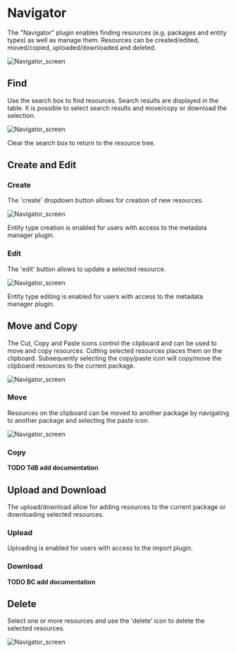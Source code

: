 # Navigator

The "Navigator" plugin enables finding resources (e.g. packages and entity types) as well as manage them.
Resources can be created/edited, moved/copied, uploaded/downloaded and deleted.

![Navigator_screen](../../images/navigator/navigator.png?raw=true, "navigator/screen")

## Find
Use the search box to find resources. Search results are displayed in the table. It is possible to 
select search results and move/copy or download the selection. 

![Navigator_screen](../../images/navigator/navigator-find.png?raw=true, "navigator/screen")

Clear the search box to return to the resource tree.

## Create and Edit

### Create
The 'create' dropdown button allows for creation of new resources.
 
![Navigator_screen](../../images/navigator/navigator-create.png?raw=true, "navigator/screen")

Entity type creation is enabled for users with access to the metadata manager plugin.
 
### Edit
The 'edit' button allows to update a selected resource.

![Navigator_screen](../../images/navigator/navigator-edit.png?raw=true, "navigator/screen")

Entity type editing is enabled for users with access to the metadata manager plugin.

## Move and Copy
The Cut, Copy and Paste icons control the clipboard and can be used to move and copy resources.
Cutting selected resources places them on the clipboard. Subsequently selecting the copy/paste icon
will copy/move the clipboard resources to the current package.

![Navigator_screen](../../images/navigator/navigator-cut.png?raw=true, "navigator/screen")

### Move
Resources on the clipboard can be moved to another package by navigating to another package and 
selecting the paste icon.
  
![Navigator_screen](../../images/navigator/navigator-paste.png?raw=true, "navigator/screen")

### Copy
**TODO TdB add documentation**

## Upload and Download
The upload/download allow for adding resources to the current package or downloading selected resources.

### Upload
Uploading is enabled for users with access to the import plugin.

### Download
**TODO BC add documentation**

## Delete
Select one or more resources and use the 'delete' icon to delete the selected resources.

![Navigator_screen](../../images/navigator/navigator-delete.png?raw=true, "navigator/screen")